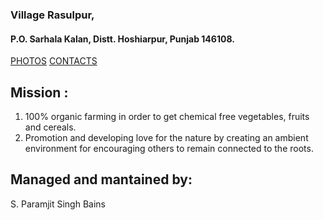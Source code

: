 
### Village Rasulpur, 
#### P.O. Sarhala Kalan, Distt. Hoshiarpur, Punjab 146108.

[PHOTOS](https://github.com/MnprtBains/Bains_GPS_Farm/blob/main/PHOTOS/p.md)
[CONTACTS](https://github.com/MnprtBains/Bains_GPS_Farm/blob/main/CONTACT/c.md)

## Mission :
1. 100% organic farming in order to get chemical free vegetables, fruits and cereals.
2. Promotion and developing love for the nature by creating an ambient environment for encouraging others to remain connected to the roots.

## Managed and mantained by:
S. Paramjit Singh Bains


